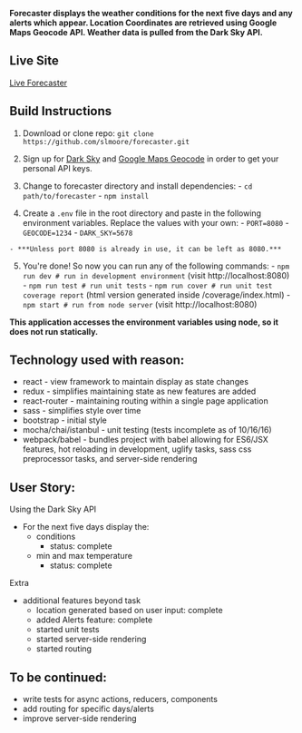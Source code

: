 
**Forecaster displays the weather conditions for the next five days and any alerts which appear.  Location Coordinates are retrieved using Google Maps Geocode API.  Weather data is pulled from the Dark Sky API.**

## Live Site

[Live Forecaster](https://forecaster-darksky.herokuapp.com/)

## Build Instructions

  1. Download or clone repo: `git clone https://github.com/slmoore/forecaster.git`
  2. Sign up for [Dark Sky](https://developer.forecast.io/) and [Google Maps Geocode](https://developers.google.com/maps/documentation/geocoding/start) in order to get your personal API keys.
  3. Change to forecaster directory and install dependencies:
    - `cd path/to/forecaster`
    - `npm install`

  4. Create a `.env` file in the root directory and paste in the following environment variables. Replace the values with your own:
    - `PORT=8080`
    - `GEOCODE=1234`
    - `DARK_SKY=5678`

    - ***Unless port 8080 is already in use, it can be left as 8080.***
  5. You're done! So now you can run any of the following commands:
    - `npm run dev # run in development environment` (visit http://localhost:8080)
    - `npm run test # run unit tests`
    - `npm run cover # run unit test coverage report` (html version generated inside /coverage/index.html)
    - `npm start # run from node server` (visit http://localhost:8080)

  **This application accesses the environment variables using node, so it does not run statically.**

## Technology used with reason:
  - react - view framework to maintain display as state changes
  - redux - simplifies maintaining state as new features are added
  - react-router - maintaining routing within a single page application
  - sass - simplifies style over time
  - bootstrap - initial style
  - mocha/chai/istanbul - unit testing (tests incomplete as of 10/16/16)
  - webpack/babel - bundles project with babel allowing for ES6/JSX features, hot reloading in development, uglify tasks, sass css preprocessor tasks, and server-side rendering

## User Story:

Using the Dark Sky API
- For the next five days display the:
  - conditions
    - status: complete
  - min and max temperature
    - status: complete

Extra
  - additional features beyond task
    - location generated based on user input: complete
    - added Alerts feature: complete
    - started unit tests
    - started server-side rendering
    - started routing

## To be continued:
  - write tests for async actions, reducers, components
  - add routing for specific days/alerts
  - improve server-side rendering

